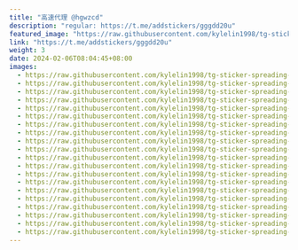 ```yaml
---
title: "高速代理 @hgwzcd"
description: "regular: https://t.me/addstickers/gggdd20u"
featured_image: "https://raw.githubusercontent.com/kylelin1998/tg-sticker-spreading-worldwide-images/main/img/504c51d0-5787-44fa-9d59-24d9debbe3d7.jpg"
link: "https://t.me/addstickers/gggdd20u"
weight: 3
date: 2024-02-06T08:04:45+08:00
images:
  - https://raw.githubusercontent.com/kylelin1998/tg-sticker-spreading-worldwide-images/main/img/504c51d0-5787-44fa-9d59-24d9debbe3d7.jpg
  - https://raw.githubusercontent.com/kylelin1998/tg-sticker-spreading-worldwide-images/main/img/5ff24d7a-ce77-4a46-a461-3dba06acece3.jpg
  - https://raw.githubusercontent.com/kylelin1998/tg-sticker-spreading-worldwide-images/main/img/8fb30f5a-dbda-43d8-8fc0-1fb775efd026.jpg
  - https://raw.githubusercontent.com/kylelin1998/tg-sticker-spreading-worldwide-images/main/img/fa071a17-4e18-417c-9b45-330960aabea9.jpg
  - https://raw.githubusercontent.com/kylelin1998/tg-sticker-spreading-worldwide-images/main/img/514650d9-2a6c-4294-8d21-eb4327ec408c.jpg
  - https://raw.githubusercontent.com/kylelin1998/tg-sticker-spreading-worldwide-images/main/img/0e29b65a-cb60-4d44-84b2-b2520ba55abb.jpg
  - https://raw.githubusercontent.com/kylelin1998/tg-sticker-spreading-worldwide-images/main/img/0e88d910-0b00-4a2a-b955-f2c4eafd052c.jpg
  - https://raw.githubusercontent.com/kylelin1998/tg-sticker-spreading-worldwide-images/main/img/38dc0e76-8cdc-46a6-ade4-e722e35194e0.jpg
  - https://raw.githubusercontent.com/kylelin1998/tg-sticker-spreading-worldwide-images/main/img/31fb4f93-9dce-403c-9bd3-961e3dc5a116.jpg
  - https://raw.githubusercontent.com/kylelin1998/tg-sticker-spreading-worldwide-images/main/img/5e4fa757-b051-45f7-a43d-c1c30b9b697d.jpg
  - https://raw.githubusercontent.com/kylelin1998/tg-sticker-spreading-worldwide-images/main/img/272e53ab-4d6a-4f0f-bd9a-b76eaf03648b.jpg
  - https://raw.githubusercontent.com/kylelin1998/tg-sticker-spreading-worldwide-images/main/img/03753f76-fa57-4ac6-9d0e-0b23f54569af.jpg
  - https://raw.githubusercontent.com/kylelin1998/tg-sticker-spreading-worldwide-images/main/img/d4b54247-f19e-4845-86e7-7c8cf7b9cb4a.jpg
  - https://raw.githubusercontent.com/kylelin1998/tg-sticker-spreading-worldwide-images/main/img/4578362a-9077-4485-92d1-456715e1b389.jpg
  - https://raw.githubusercontent.com/kylelin1998/tg-sticker-spreading-worldwide-images/main/img/d0a4ca32-86ad-42d2-a73c-4f3e9769edeb.jpg
  - https://raw.githubusercontent.com/kylelin1998/tg-sticker-spreading-worldwide-images/main/img/020253a3-a156-4b21-8ed2-719716ffefaf.jpg
  - https://raw.githubusercontent.com/kylelin1998/tg-sticker-spreading-worldwide-images/main/img/a19077c0-3fbe-4075-ab50-ec331d986ca3.jpg
  - https://raw.githubusercontent.com/kylelin1998/tg-sticker-spreading-worldwide-images/main/img/8c496540-4158-4a1e-a81c-a7a2a5f21189.jpg
  - https://raw.githubusercontent.com/kylelin1998/tg-sticker-spreading-worldwide-images/main/img/e26cebcc-56ec-4868-967e-9a5440a5a262.jpg
  - https://raw.githubusercontent.com/kylelin1998/tg-sticker-spreading-worldwide-images/main/img/832a7251-66dc-4337-bb79-27089905b9ee.jpg
---
```


